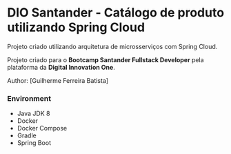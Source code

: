 # DIO Santander - Catálogo de produto utilizando Spring Cloud

Projeto criado utilizando arquitetura de microsserviços com Spring Cloud.

Projeto criado para o **Bootcamp Santander Fullstack Developer** pela plataforma da  **Digital Innovation One**.

Author: [Guilherme Ferreira Batista]

### Environment

- Java JDK 8
- Docker
- Docker Compose
- Gradle
- Spring Boot